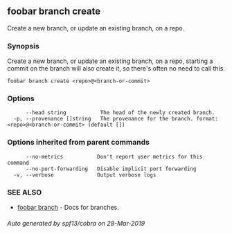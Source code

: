 ## foobar branch create

Create a new branch, or update an existing branch, on a repo.

### Synopsis


Create a new branch, or update an existing branch, on a repo, starting a commit on the branch will also create it, so there's often no need to call this.

```
foobar branch create <repo>@<branch-or-commit>
```

### Options

```
      --head string           The head of the newly created branch.
  -p, --provenance []string   The provenance for the branch. format: <repo>@<branch-or-commit> (default [])
```

### Options inherited from parent commands

```
      --no-metrics           Don't report user metrics for this command
      --no-port-forwarding   Disable implicit port forwarding
  -v, --verbose              Output verbose logs
```

### SEE ALSO
* [foobar branch](foobar_branch.md)	 - Docs for branches.

###### Auto generated by spf13/cobra on 28-Mar-2019
